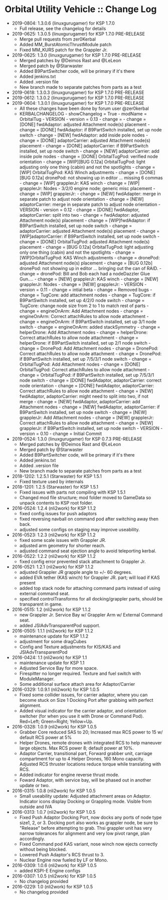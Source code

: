 # Orbital Utility Vehicle :: Change Log

* 2019-0804: 1.3.0.6 (linuxgurugamer) for KSP 1.7.0
	+ Full release, see the changelog for details
* 2019-0625: 1.3.0.5 (linuxgurugamer) for KSP 1.7.0 PRE-RELEASE
	+ Merge pull requests from zer0Kerbal
	+ Added MM_BurstAtomicThrustModule patch
	+ Fixed MM_KURS patch for the Grappler Jr.
* 2019-0625: 1.3.0 (linuxgurugamer) for KSP 1.7.0 PRE-RELEASE
	+ Merged patches by @Deimos Rast and @LeLeon
	+ Merged patch by @Starwaster
	+ Added B9PartSwitcher code, will be primary if it's there
	+ Added jenkins.txt
	+ Added .version file
	+ New branch made to separate patches from parts as a test
* 2019-0618: 1.3.0.3 (linuxgurugamer) for KSP 1.7.0 PRE-RELEASE
* 2019-0612: 1.3.0.2 (linuxgurugamer) for KSP 1.7.0 PRE-RELEASE
* 2019-0604: 1.3.0.1 (linuxgurugamer) for KSP 1.7.0 PRE-RELEASE
	+ All these changes have been done by forum user @zer0kerbal
	+ KERBALCHANGELOG
				- showChangelog = True
				- modName = OrbitalTug
				- VERSION
						- version = 0.13
						- change =
						- change = [DONE] fwdAdaptor: adjusted Attachment node(s) placement
						- change = [DONE] fwdAdaptor: if B9PartSwitch installed, set up  node switch
						- change - [NEW] fwdAdaptor: add inside pole nodes
						- change = [DONE] adaptorCarrier: adjusted Attachment node(s) placement
						- change = [DONE] adaptorCarrier: if B9PartSwitch installed, set up  node switch
						- change ﻿= [NEW] adaptorCarrier: add inside pole nodes
						- change = [DONE] OrbitalTugPod: verified node orientation
						- change = [WIP][BUG 0.12a] OrbitalTugPod: light adjusting only one thing (cabin) and not the spotlights
						- change = [WIP] OrbitalTugPod: KAS Winch adjustments
						- change = [DONE][BUG 0.12a] dronePod: not showing up in editor ... missing 6 commas
						- change = [WIP] grapplerJr: KAS winch
						- change = [WIP] grapplerJr: Nodes - 3/2/0 engine node; generic misc placement
						- change = [WIP] grapplerJr:
						- change = [NEW] fwdAdapter: merge in separate patch to adjust node orientation
						- change = [NEW] adaptorCarrier: merge in separate patch to adjust node orientation
				- VERSION
						- version = 0.12
						- change = [DONE] fwdAdaptor, adaptorCarrier: split into two
						- change = fwdAdaptor: adjusted Attachment node(s) placement
						- change = [WIP]fwdAdaptor: if B9PartSwitch installed, set up  node switch
						- change = adaptorCarrier: adjusted Attachment node(s) placement
						- change = [WIP]adaptorCarrier: if B9PartSwitch installed, set up  node switch
						- change = [DONE] OrbitalTugPod: adjusted Attachment node(s) placement
						- change = [BUG 0.12a] OrbitalTugPod: light adjusting only one thing (cabin) and not the spotlights
						- change = [WIP]OrbitalTugPod: KAS Winch adjustments
						- change = dronePod: adjusted Attachment node(s) placement
						- change = [BUG 0.12b] dronePod: not showing up in editor ... bringing out the can of RAID.
						- change = dronePod: Bill and Bob each had a nodeDazzler Glue Gun....
						- change = [NEW] grapplerJr: KAS winch
						- change = [NEW] grapplerJr: Nodes
						- change = [NEW] grapplerJr:
				- VERSION
						- version = 0.11
						- change = intial beta
						- change = Removed bugs
						- change = TugCore: add attachment nodes
						- change = TugCore: if B9PartSwitch installed, set up 4/2/0 node switch
						- change = TugCore: change node size from 2 to 1 to match rest of parts
						- change = engineOnArm: Add Attachment nodes
						- change = engineOnArm: Correct attachRules to allow node attachment
						- change = engineOnArm: if B9PartSwitch installed, set up 3/1 node switch
						- change = engineOnArm: added stackSymmetry
						- change = helperDrone: Add Attachment nodes
						- change = helperDrone: Correct attachRules to allow node attachment
						- change = helperDrone: if B9PartSwitch installed, set up 2/1 node switch
						- change = DronePod: Add Attachment nodes
						- change = DronePod: Correct attachRules to allow node attachment
						- change = DronePod: if B9PartSwitch installed, set up 7/5/3/1 node switch
						- change = OrbitalTugPod: Add Attachment nodes
						- change = [DONE] OrbitalTugPod: Correct attachRules to allow node attachment
						- change = OrbitalTugPod: if B9PartSwitch installed, set up 7/5/3/1 node switch
						- change = [DONE] fwdAdaptor, adaptorCarrier: correct node orientation
						- change = [DONE] fwdAdaptor, adaptorCarrier: Correct attachRules to allow node attachment
						- change = [NEW] fwdAdaptor, adaptorCarrier: might need to split into two, if not merge
						- change = [NEW] fwdAdaptor, adaptorCarrier: add Attachment nodes
						- change = [NEW] fwdAdaptor, adaptorCarrier: if B9PartSwitch installed, set up  node switch
						- change = [NEW] grapplerJr: Add Attachment nodes
						- change = [NEW] grapplerJr: Correct attachRules to allow node attachment
						- change = [NEW] grapplerJr: if B9PartSwitch installed, set up  node switch
				- VERSION
						- version = 0.10
						- change = Initial Commit
* 2019-0524: 1.3.0 (linuxgurugamer) for KSP 0.7.3 PRE-RELEASE
	+ Merged patches by @Deimos Rast and @LeLeon
	+ Merged patch by @Starwaster
	+ Added B9PartSwitcher code, will be primary if it's there
	+ Added jenkins.txt
	+ Added .version file
	+ New branch made to separate patches from parts as a test
* 2018-1202: 1.2.5.1 (Starwaster) for KSP 1.5.1
	+ Fixed texture used by internals
* 2018-1201: 1.2.5 (Starwaster) for KSP 1.5.1
	+ Fixed issues with parts not compiling with KSP 1.5.1
	+ Changed mod file structure; mod folder moved to GameData so unpack contents to KSP root folder.
* 2016-0524: 1.2.4 (nli2work) for KSP 1.1.2
	+ fixed config issues for push adaptors
	+ fixed reversing navball on command pod after switching away then back.
	+ adjusted some configs on staging may improve useability.
* 2016-0523: 1.2.3 (nli2work) for KSP 1.1.2
	+ fixed some scale issues with Grappler JR.
	+ adjusted arm geometry for shorter reach.
	+ adjusted command seat ejection angle to avoid teleporting kerbal.
* 2016-0522: 1.2.2 (nli2work) for KSP 1.1.2
	+ fixed config error prevented stack attachment to Grappler Jr.
* 2016-0521: 1.2.1 (nli2work) for KSP 1.1.2
	+ adjusted Grappler JR grapple angle to +/- 60 degrees.
	+ added EVA tether (KAS winch) for Grappler JR. part; will load if KAS present
	+ added top stack node for attaching command parts instead of using external command seat.
	+ specified controlTransforms for all docking/grappler parts, should be transparent in game.
* 2016-0515: 1.2 (nli2work) for KSP 1.1.2
	+ new Grappler Jr. Service Bay w/ Grappler Arm w/ External Command seat.
	+ added JSIAdvTransparentPod support.
* 2016-0505: 1.1.1 (nli2work) for KSP 1.1.2
	+ maintenance update for KSP 1.1.2
	+ adjustment for some dragCubes
	+ Config and Texture adjustments for KIS/KAS and JSIAdvTransparentPod
* 2016-0424: 1.1 (nli2work) for KSP 1.1
	+ maintenance update for KSP 1.1
	+ Adjusted Service Bay for more space.
	+ Firespitter no longer required. Texture and fuel switch with ModuleManager.
	+ Some additional surface attach area for Adaptor/Carrier
* 2016-0329: 1.0.9.1 (nli2work) for KSP 1.0.5
	+ Fixed some collider issues, for carrier adaptor, where you can become stuck on Size 1 Docking Port after grabbing with perfect alignment.
	+ Added visual indicator for the carrier adaptor, and orientation switcher (for when you use it with Drone or Command Pod). Red=Left; Green=Right; Yellow=Up.
* 2016-0328: 1.0.9 (nli2work) for KSP 1.0.5
	+ Grabber Core reduced SAS to 20; Increased max RCS power to 15 w/ default RCS power at 5%
	+ Helper Drones, remote drones with integrated RCS to help maneuver large objects. Max RCS power 8; default power at 10%.
	+ Adaptor Carrier, transitional part, Forward grabber unit, carriage compartment for up to 4 Helper Drones, 160 Mono capacity. Adjusted RCS thruster locations reduce torque while translating with RCS.
	+ Added indicator for engine reverse thrust  mode.
	+ Foward Adaptor, with service bay, will be phased out in another update or two.
* 2016-0315: 1.0.8 (nli2work) for KSP 1.0.5
	+ Small useability update: Adjusted attachment areas on Adaptor. Indicator icons display Docking or Grappling mode. Visible from outside and IVA
* 2016-0313: 1.0.7 (nli2work) for KSP 1.0.5
	+ Fixed Push Adaptor Docking Port, now docks any ports of node type size1, 2, or 3. Docking port also works as grappler node, be sure to "Release" before attempting to grab. Thsi grappler unit has very narrow tolerances for alignment and very low pivot range, plan accordingly.
	+ Fixed Command pod KAS variant, nose winch now ejects correctly without being blocked.
	+ Lowered Push Adaptor's RCS thrust to 3.
	+ Nuclear Engine now fueled by LF or Mono.
* 2016-0309: 1.0.6 (nli2work) for KSP 1.0.5
	+ added KSPI-E Engine configs
* 2016-0307: 1.0.5 (nli2work) for KSP 1.0.5
	+ No changelog provided
* 2016-0229: 1.0 (nli2work) for KSP 1.0.5
	+ No changelog provided
